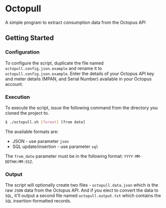 # Octopull
 A simple program to extract consumption data from the Octopus API


## Getting Started
### Configuration
To configure the script, duplicate the file named `octopull.config.json.example` and rename it to `octopull.config.json.example`. Enter the details of your Octopus API key and meter details (MPAN, and Serial Number) available in your Octopus account. 

### Execution
To execute the script, issue the following command from the directory you cloned the project to.
```bash
$ ./octopull.sh [format] [from date]
```

The available formats are: 
* JSON - use parameter `json`
* SQL update/insertion - use parameter `sql`

The `from_date` parameter must be in the following format: `YYYY-MM-DDTHH:MM:SSZ`.

### Output
The script will optionally create two files - `octopull.data.json` which is the raw `JSON` data from the Octopus API. And if you elect to convert the data to `SQL`, it'll output a second file named `octopull.output.txt` which contains the `SQL` insertion-formatted records. 